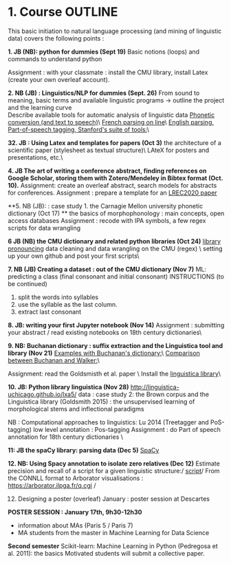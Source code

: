 # 1. Course OUTLINE

This basic initiation to natural language processing (and mining of linguistic data) covers the following points :


**1. JB (NB):  python for dummies (Sept 19)** 
Basic notions (loops) and commands to understand python 

Assignment : with your classmate : install the CMU library, install Latex (create your own overleaf account). 

**2. NB (JB) : Linguistics/NLP for dummies (Sept. 26)** 
From sound to meaning, basic terms and available linguistic programs
-> outline the project and the learning curve  
 Describe available tools for automatic analysis of linguistic data
  [Phonetic conversion (and text to speech)](https://tophonetics.com/)\\
  [French parsing on line](http://5.135.166.30/send2UDPIPE.html)\\
  [English parsing, Part-of-speech tagging, Stanford's suite of tools:](http://corenlp.run/)\\

**32. JB : Using Latex and templates for papers (Oct 3)**
the architecture of a scientific paper (stylesheet as textual structure)\\
LAteX for posters and presentations, etc.\\

**4. JB  The art of writing a conference abstract, finding references on Google Scholar, storing them with Zotero/Mendeley in Bibtex format (Oct. 10).**
Assignment: create an overleaf abstract, search models for abstracts for conferences. 
Assignment : prepare a template for an [LREC2020 paper](https://lrec2020.lrec-conf.org/en/)

**5. NB (JB): : case study 1.  the Carnagie Mellon university phonetic dictionary (Oct 17) **
the basics of morphophonology : main concepts, open access databases
Assignment : recode with IPA symbols, a few regex scripts for data wrangling 

**6 JB (NB) the CMU dictionary and related python libraries (Oct 24)**
[library pronouncing](https://pronouncing.readthedocs.io/en/latest/tutorial.html)
data cleaning  and data wrangling on the CMU (regex) \\
setting up your own github and post your first scripts\\


**7. NB (JB) Creating a dataset : out of the CMU dictionary (Nov 7)** 
ML: predicting a class (final consonant and initial consonant)
INSTRUCTIONS (to be continued)
1. split the words into syllables
2. use the syllable as the last column.
3. extract last consonant

**8. JB:  writing your first Jupyter notebook (Nov 14)**
Assignment : submitting your abstract / read existing notebooks on 18th century dictionaries\\


**9. NB: Buchanan dictionary : suffix extraction and the Linguistica tool and library (Nov 21)**
[Examples with Buchanan's dictionary:](https://nbviewer.jupyter.org/urls/gitlab.huma-num.fr/mshs-poitiers/forellis/dicodiachro/raw/master/Buchanan_eng.ipynb?flush_cache=true)\\
[Comparison between Buchanan and Walker:](https://nbviewer.jupyter.org/urls/gitlab.huma-num.fr/mshs-poitiers/forellis/dicodiachro/raw/master/Buchanan-Walker_Exploration-Syneresis.ipynb?flush_cache=true)\\

Assignment: read the Goldsmisth et al. paper \\
Install the [linguistica library](https://pypi.org/project/linguistica/)\\

**10. JB:  Python library linguistica (Nov 28)**
http://linguistica-uchicago.github.io/lxa5/
data : case study 2: the Brown corpus and the Linguistica library (Goldsmith 2015) : the unsupervised learning of morphological stems and inflectional paradigms

NB : Computational approaches to linguistics: Lu 2014  (Treetagger and PoS-tagging) low level annotation : Pos-tagging 
Assignment : do Part of speech annotation for 18th century dictionaries \\

**11:  JB the spaCy library: parsing data (Dec 5)** 
[SpaCy](https://spacy.io/)

**12. NB: Using Spacy annotation to isolate zero relatives (Dec 12)** 
Estimate precision and recall of a script for a given linguistic structure:/ 
[script](https://github.com/kimgerdes/SUD/blob/master/tools/searchRelatives.py)/
From the CONNLL format to Arborator visualisations : https://arborator.ilpga.fr/q.cgi /

12. Designing a poster (overleaf)
January : poster session at Descartes

**POSTER SESSION : January 17th, 9h30-12h30**
- information about MAs (Paris 5 / Paris 7)
- MA students from the master in Machine Learning for Data Science 

**Second semester** 
Scikit-learn: Machine Learning in Python (Pedregosa et al. 2011): the basics
Motivated students will submit a collective paper.

